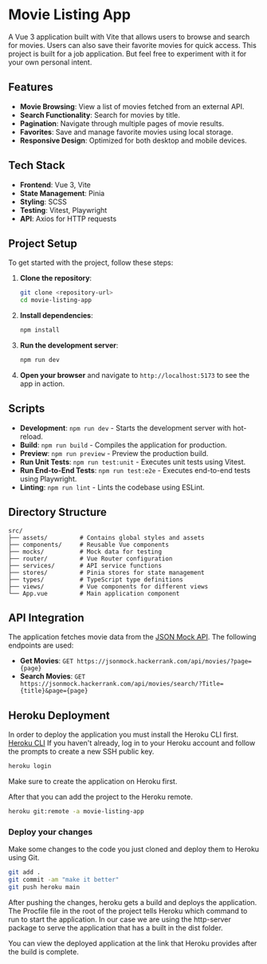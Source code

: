 # Movie Listing App

A Vue 3 application built with Vite that allows users to browse and search for movies. Users can also save their favorite movies for quick access. This project is built for a job application. But feel free to experiment with it for your own personal intent.

## Features

- **Movie Browsing**: View a list of movies fetched from an external API.
- **Search Functionality**: Search for movies by title.
- **Pagination**: Navigate through multiple pages of movie results.
- **Favorites**: Save and manage favorite movies using local storage.
- **Responsive Design**: Optimized for both desktop and mobile devices.

## Tech Stack

- **Frontend**: Vue 3, Vite
- **State Management**: Pinia
- **Styling**: SCSS
- **Testing**: Vitest, Playwright
- **API**: Axios for HTTP requests

## Project Setup

To get started with the project, follow these steps:

1. **Clone the repository**:
   ```sh
   git clone <repository-url>
   cd movie-listing-app
   ```

2. **Install dependencies**:
   ```sh
   npm install
   ```

3. **Run the development server**:
   ```sh
   npm run dev
   ```

4. **Open your browser** and navigate to `http://localhost:5173` to see the app in action.

## Scripts

- **Development**: `npm run dev` - Starts the development server with hot-reload.
- **Build**: `npm run build` - Compiles the application for production.
- **Preview**: `npm run preview` - Preview the production build.
- **Run Unit Tests**: `npm run test:unit` - Executes unit tests using Vitest.
- **Run End-to-End Tests**: `npm run test:e2e` - Executes end-to-end tests using Playwright.
- **Linting**: `npm run lint` - Lints the codebase using ESLint.

## Directory Structure
```
src/
├── assets/         # Contains global styles and assets
├── components/     # Reusable Vue components
├── mocks/          # Mock data for testing
├── router/         # Vue Router configuration
├── services/       # API service functions
├── stores/         # Pinia stores for state management
├── types/          # TypeScript type definitions
├── views/          # Vue components for different views
└── App.vue         # Main application component
```

## API Integration

The application fetches movie data from the [JSON Mock API](https://jsonmock.hackerrank.com/api/movies). The following endpoints are used:

- **Get Movies**: `GET https://jsonmock.hackerrank.com/api/movies/?page={page}`
- **Search Movies**: `GET https://jsonmock.hackerrank.com/api/movies/search/?Title={title}&page={page}`

## Heroku Deployment

In order to deploy the application you must install the Heroku CLI first. [Heroku CLI](https://devcenter.heroku.com/articles/heroku-command-line)
If you haven't already, log in to your Heroku account and follow the prompts to create a new SSH public key.

```sh
heroku login
```

Make sure to create the application on Heroku first.

After that you can add the project to the Heroku remote.

```sh
heroku git:remote -a movie-listing-app
```

### Deploy your changes

Make some changes to the code you just cloned and deploy them to Heroku using Git.

```sh
git add .
git commit -am "make it better"
git push heroku main
```

After pushing the changes, heroku gets a build and deploys the application. The Procfile file in the root of the project tells Heroku which command to run to start the application. In our case we are using the http-server package to serve the application that has a built in the dist folder. 

You can view the deployed application at the link that Heroku provides after the build is complete.